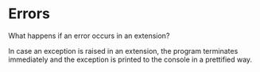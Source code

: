 # Errors

What happens if an error occurs in an extension?

In case an exception is raised in an extension, the program terminates immediately and the exception is printed to the console in a prettified way.